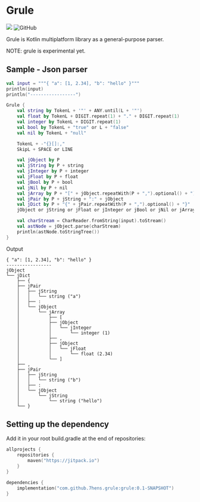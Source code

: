 # Grule

[![](https://jitpack.io/v/7hens/grule.svg)](https://jitpack.io/#7hens/grule)
![GitHub](https://img.shields.io/github/license/7hens/grule)

Grule is Kotlin multiplatform library as a general-purpose parser.

NOTE: grule is experimental yet.

## Sample - Json parser

```kotlin
val input = """{ "a": [1, 2.34], "b": "hello" }"""
println(input)
println("-----------------")

Grule {
    val string by TokenL + '"' + ANY.until(L + '"')
    val float by TokenL + DIGIT.repeat(1) + "." + DIGIT.repeat(1)
    val integer by TokenL + DIGIT.repeat(1)
    val bool by TokenL + "true" or L + "false"
    val nil by TokenL + "null"

    TokenL + -"{}[]:,"
    SkipL + SPACE or LINE

    val jObject by P
    val jString by P + string
    val jInteger by P + integer
    val jFloat by P + float
    val jBool by P + bool
    val jNil by P + nil
    val jArray by P + "[" + jObject.repeatWith(P + ",").optional() + "]"
    val jPair by P + jString + ":" + jObject
    val jDict by P + "{" + jPair.repeatWith(P + ",").optional() + "}"
    jObject or jString or jFloat or jInteger or jBool or jNil or jArray or jDict

    val charStream = CharReader.fromString(input).toStream()
    val astNode = jObject.parse(charStream)
    println(astNode.toStringTree())
}
```

Output

```plain
{ "a": [1, 2.34], "b": "hello" }
-----------------
jObject
└── jDict
    ├── {
    ├── jPair
    │   ├── jString
    │   │   └── string ("a")
    │   ├── :
    │   └── jObject
    │       └── jArray
    │           ├── [
    │           ├── jObject
    │           │   └── jInteger
    │           │       └── integer (1)
    │           ├── ,
    │           ├── jObject
    │           │   └── jFloat
    │           │       └── float (2.34)
    │           └── ]
    ├── ,
    ├── jPair
    │   ├── jString
    │   │   └── string ("b")
    │   ├── :
    │   └── jObject
    │       └── jString
    │           └── string ("hello")
    └── }
```

## Setting up the dependency

Add it in your root build.gradle at the end of repositories:

```kotlin
allprojects {
    repositories {
        maven("https://jitpack.io")
    }
}
```

```kotlin
dependencies {
    implementation("com.github.7hens.grule:grule:0.1-SNAPSHOT")
}
```
